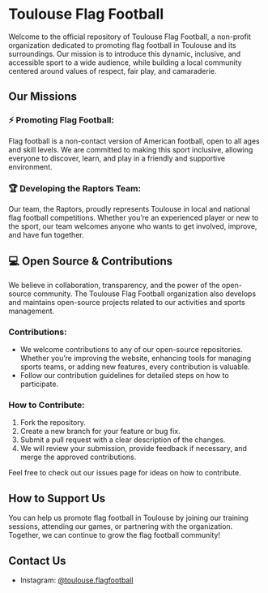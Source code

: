 # Toulouse Flag Football

Welcome to the official repository of Toulouse Flag Football, a non-profit organization dedicated to promoting flag football in Toulouse and its surroundings. Our mission is to introduce this dynamic, inclusive, and accessible sport to a wide audience, while building a local community centered around values of respect, fair play, and camaraderie.

## Our Missions

### ⚡ Promoting Flag Football:
Flag football is a non-contact version of American football, open to all ages and skill levels. We are committed to making this sport inclusive, allowing everyone to discover, learn, and play in a friendly and supportive environment.

### 🏆 Developing the Raptors Team:
Our team, the Raptors, proudly represents Toulouse in local and national flag football competitions. Whether you’re an experienced player or new to the sport, our team welcomes anyone who wants to get involved, improve, and have fun together.

## 💻 Open Source & Contributions
We believe in collaboration, transparency, and the power of the open-source community. The Toulouse Flag Football organization also develops and maintains open-source projects related to our activities and sports management.

### Contributions:
- We welcome contributions to any of our open-source repositories. Whether you’re improving the website, enhancing tools for managing sports teams, or adding new features, every contribution is valuable.
- Follow our contribution guidelines for detailed steps on how to participate.

### How to Contribute:

1.	Fork the repository.
2.	Create a new branch for your feature or bug fix.
3.	Submit a pull request with a clear description of the changes.
4.	We will review your submission, provide feedback if necessary, and merge the approved contributions.

Feel free to check out our issues page for ideas on how to contribute.

## How to Support Us

You can help us promote flag football in Toulouse by joining our training sessions, attending our games, or partnering with the organization. Together, we can continue to grow the flag football community!

## Contact Us
- Instagram: [@toulouse.flagfootball](https://instagram.com/toulouse.flagfootball)

